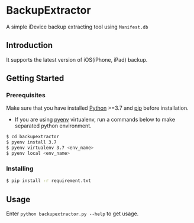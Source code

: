 # BackupExtractor
A simple iDevice backup extracting tool using ```Manifest.db```

## Introduction

It supports the latest version of iOS(iPhone, iPad) backup.

## Getting Started
### Prerequisites

Make sure that you have installed [Python](https://python.org/) >=3.7 and [pip](https://pip.pypa.io/en/stable/installing/) before installation.

-   If you are using [pyenv](https://github.com/pyenv/pyenv) virtualenv, run a commands below to make separated python environment.
``` bash
$ cd backupextractor
$ pyenv install 3.7
$ pyenv virtualenv 3.7 <env_name>
$ pyenv local <env_name>
```

### Installing

``` bash
$ pip install -r requirement.txt
```

## Usage

Enter ```python backupextractor.py --help``` to get usage.
